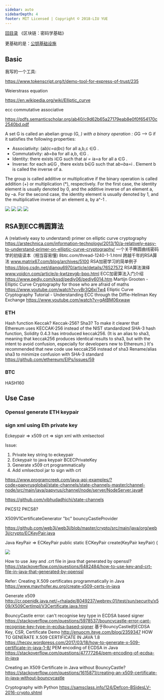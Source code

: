 ```yaml
---
sidebar: auto
sidebarDepth: 4
footer: MIT Licensed | Copyright © 2018-LIU YUE
---
```


[回目录](/docs/blockchain)  《区块链：密码学基础》

更基础的是：[公钥基础设施](/docs/software/highlevel/publickeyinfrastructure)

## Basic

我写的一个工具:

https://www.tokenscript.org/t/demo-tool-for-express-of-trust/235

Weierstrass equation 

https://en.wikipedia.org/wiki/Elliptic_curve

ecc commutative associative

https://pdfs.semanticscholar.org/ab40/c9d62b65a27179eab8e0f0f654170c2540bd.pdf

A set G is called an abelian group (G, *) with a binary operation  : G*G --> G if it satisfies the following properties:
+ Associativity: (a*b)*c=a*(b*c) for all a,b,c ∈G .  
+ Commutativity: a*b=b*a for all a,b, ∈G .  
+ Identity: there exists i∈G such that a*i = i*a=a for all a ∈G .  
+ Inverse: for each a∈G , there exists b∈G such that a*b=b*a=i . Element b is called the inverse of a. 

The group is called additive or multiplicative if the binary operation is called addition (+) or multiplication (*), respectively. For the first case, the identity element is usually denoted by 0, and the additive inverse of an element a, by –a. For the second case, the identity element is usually denoted by 1, and the multiplicative inverse of an element a, by a^-1 . 

![](/docs/docs_image/blockchain/blockchain_cryptography01.png)
![](/docs/docs_image/blockchain/blockchain_cryptography02.png)
![](/docs/docs_image/blockchain/blockchain_cryptography03.png)
![](/docs/docs_image/blockchain/blockchain_cryptography04.png)

## RSA到ECC椭圆算法

A (relatively easy to understand) primer on elliptic curve cryptography
https://arstechnica.com/information-technology/2013/10/a-relatively-easy-to-understand-primer-on-elliptic-curve-cryptography/
一个关于椭圆曲线密码学的初级读本（相当容易懂) 8btc.com/thread-1240-1-1.html
跨越千年的RSA算法 www.matrix67.com/blog/archives/5100
RSA加密学习的简单例子 https://blog.csdn.net/dianqu6970/article/details/76527572
RSA算法演绎 www.voidcn.com/article/p-kwtzevgb-bpo.html
ECC加密算法入门介绍 https://www.pediy.com/kssd/pediy06/pediy6014.htm
Martijn Grooten - Elliptic Curve Cryptography for those who are afraid of maths https://www.youtube.com/watch?v=yBr3Q6xiTw4
Elliptic Curve Cryptography Tutorial - Understanding ECC through the Diffie-Hellman Key Exchange https://www.youtube.com/watch?v=gAtBM06xwaw

### ETH
Hash function
Keccak? Keccak-256? Sha3?
To make it clearer that Ethereum uses KECCAK-256 instead of the NIST standardized SHA-3 hash function, Solidity 0.4.3 has introduced keccak256. (It is an alias to sha3, meaning that keccak256 produces identical results to sha3, but with the intent to avoid confusion, especially for developers new to Ethereum.) It's recommended that new code use keccak256 instead of sha3
Rename/alias sha3 to minimize confusion with SHA-3 standard https://github.com/ethereum/EIPs/issues/59

### BTC
HASH160

## Use Case

### Openssl generate ETH keypair

### sign xml using Eth private key

Eckeypair => x509 crt => sign xml with xmlsectool

Issue:
1.	Private key string to eckeypair
2.	Eckeypair to java keypair
	BCECPrivateKey
3.	Generate x509 crt programmatically
4.	Add xmlsectool jar to sign with crt

https://www.programcreek.com/java-api-examples/?code=papyrusglobal/state-channels/state-channels-master/channel-node/src/main/java/papyrus/channel/node/server/NodeServer.java#

https://github.com/vibhudadhichi/state-channels

PKCS12 PKCS8?

X509V1CertificateGenerator  "bc" bouncyCastleProvider

https://github.com/web3j/web3j/blob/master/crypto/src/main/java/org/web3j/crypto/ECKeyPair.java

Java KeyPair => ECKeyPair
public static ECKeyPair create(KeyPair keyPair) {

![](/docs/docs_image/blockchain/blockchain_indepth05.png)

How to use .key and .crt file in java that generated by openssl? https://stackoverflow.com/questions/6482484/how-to-use-key-and-crt-file-in-java-that-generated-by-openssl

Refer:
Creating X.509 certificates programmatically in Java https://www.mayrhofer.eu.org/create-x509-certs-in-java

Generate x509
http://cr.openjdk.java.net/~rhalade/8049237/webrev.01/test/sun/security/x509/X509CertImpl/V3Certificate.java.html


BouncyCastle error: can't recognise key type in ECDSA based signer https://stackoverflow.com/questions/5978537/bouncycastle-error-cant-recognise-key-type-in-ecdsa-based-signer
基于BouncyCastle的ECDSA Key, CSR, Certificate Demo
http://enuocm.iteye.com/blog/2359347
HOW TO GENERATE X.509 CERTIFICATE IN JAVA 1.8 https://hecpv.wordpress.com/2017/03/18/how-to-generate-x-509-certificate-in-java-1-8/
PEM encoding of ECDSA in Java https://stackoverflow.com/questions/47777264/pem-encoding-of-ecdsa-in-java


Creating an X509 Certificate in Java without BouncyCastle? https://stackoverflow.com/questions/1615871/creating-an-x509-certificate-in-java-without-bouncycastle

Cryptography with Python
https://samsclass.info/124/Defcon-BSidesLV-2016-crypto.shtml


<disqus/>